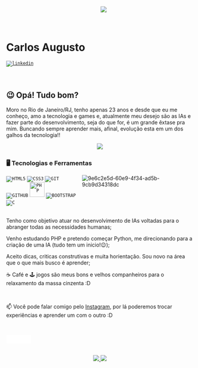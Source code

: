 <img align="right" width="250px" style="margin-top:-20px" src="https://i.ibb.co/3pRy1X1/9fd8505e-ecf6-458c-82bc-021a5c967266.png">

<br>
<br>

<div dsplay="inline-block">

  <h1 align="left">Carlos Augusto</h1>
 </a>
  <a href="https://www.linkedin.com/in/carlos-augusto-da-silva-souza-43079b21a/">
    <code><img width="50px" src="https://cdn.jsdelivr.net/gh/devicons/devicon/icons/linkedin/linkedin-original.svg" alt="linkedin" style="vertical-align:top;" title="LinkedIn"></code>
  </a>
</div>




<br>
<br>

## 😉 Opá! Tudo bom?

Moro no Rio de Janeiro/RJ, tenho apenas 23 anos e desde que eu me conheço, amo a tecnologia e games e, atualmente meu desejo são as IAs e fazer parte do desenvolvimento, seja do que for, é um grande êxtase pra mim. 
Buncando sempre aprender mais, afinal, evolução esta em um dos galhos da tecnologia!!

<p align="center">
  <img src="https://i.pinimg.com/originals/e4/26/70/e426702edf874b181aced1e2fa5c6cde.gif" width="350">
</p>

### 🖥 Tecnologias e Ferramentas
<img width="300px" align="right" src="https://i.ibb.co/4SvjddV/9e6c2e5d-60e9-4f34-ad5b-9cb9d34318dc.png" alt="9e6c2e5d-60e9-4f34-ad5b-9cb9d34318dc" border="0">
<code><img width="40px" src="https://cdn.jsdelivr.net/gh/devicons/devicon/icons/html5/html5-original-wordmark.svg" title = "HTML5"/></code>
<code><img width="40px" src="https://cdn.jsdelivr.net/gh/devicons/devicon/icons/css3/css3-original-wordmark.svg" title = "CSS3"/></code>
<code><img width="40px" src="https://cdn.jsdelivr.net/gh/devicons/devicon/icons/git/git-original.svg" title = "GIT"/></code>
<code><img width="40px" src="https://cdn.jsdelivr.net/gh/devicons/devicon/icons/github/github-original.svg" title = "GITHUB"/></code>
<code><img width="40px" height="40px" src="https://www.php.net/images/logos/new-php-logo.svg" title = "PHP"/></code>
<code><img width="40px" src="https://getbootstrap.com/docs/5.3/assets/brand/bootstrap-logo-shadow.png" title = "BOOTSTRAP"/></code>
<code><img width="40px" src="https://www.google.com/url?sa=i&url=https%3A%2F%2Fwww.gratispng.com%2Fpng-hq3m6d%2F&psig=AOvVaw35vWnDRHrTLHQf4OyU98NM&ust=1731979403360000&source=images&cd=vfe&opi=89978449&ved=0CBQQjRxqFwoTCPCZuJ7c5IkDFQAAAAAdAAAAABAE" title = "C"/></code>


</br>
</br>
<div display="inline-block">
 <p align="left">Tenho como objetivo atuar no desenvolvimento de IAs voltadas para o abranger todas as necessidades humanas;</p>
 <p align="left">Venho estudando PHP e pretendo começar Python, me direcionando para a criação de uma IA (tudo tem um inicio!😉);</p>
 <p align="left">Aceito dicas, criticas construtivas e muita horientação. Sou novo na área que o que mais busco é aprender;</p>
 <p align="left"> ☕ Café e 🕹️ jogos são meus bons e velhos companheiros para o relaxamento da massa cinzenta :D </p>
</div>

</br>

📫 Você pode falar comigo pelo [Instagram](https://www.instagram.com/carlos.a.s.souz4/), por lá poderemos trocar experiências e aprender um com o outro :D

</br>

<a href="https://www.instagram.com/carlos.a.s.souz4/" target="_blank"><img align="left" alt="Instagram" width="22px" src="https://github.com/Aakarsh-B/trying-repos/blob/master/insta.svg" />
<a href="https://www.linkedin.com/in/carlos-augusto-da-silva-souza-43079b21a/" target="_blank"><img align="left" alt="LinkedIn" width="22px" src="https://github.com/Aakarsh-B/trying-repos/blob/master/linkedin.svg" />
<a href="..." target="_blank"><img alt="Blog" width="22px" src="https://github.com/Aakarsh-B/trying-repos/blob/master/dev-badge.svg" /></a>

##
<p align="center">
<a href="https://github.com/jeniblodev">
  <img height="180em" src="https://github-readme-stats-eight-theta.vercel.app/api?username=C4rl0s-ia&show_icons=true&theme=algolia&include_all_commits=true&count_private=true"/>
  <img height="180em" src="https://github-readme-stats-eight-theta.vercel.app/api/top-langs/?username=C4rl0s-ia&layout=compact&langs_count=8&theme=algolia"/>
</a>
</p

</br>
